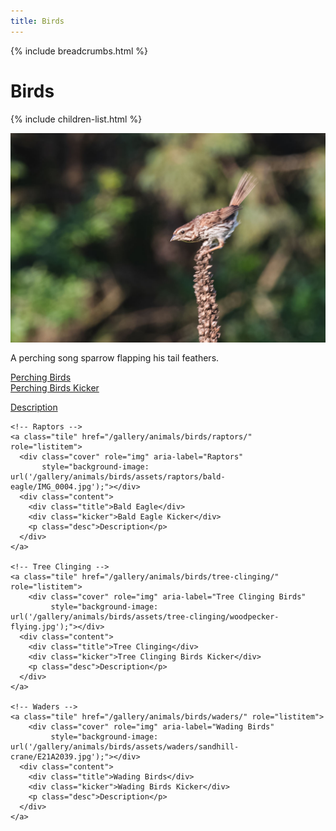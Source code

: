 ```yaml
---
title: Birds
---
```


{% include breadcrumbs.html %}
# Birds
{% include children-list.html %}

<img src="/gallery/animals/birds/assets/perching/song-sparrow/E21A1917_1.jpg"
     alt="Song Sparrow perching on mullien"
     style="max-width:100%; height:auto; display:block; margin-bottom:1rem;">

A perching song sparrow flapping his tail feathers.

  <div class="grid" role="list">
    <!-- Perching Birds -->
    <a class="tile" href="/gallery/animals/birds/assets/perching/" role="listitem">
      <div class="cover" role="img" aria-label="Perching"
           style="background-image: url('//gallery/animals/birds/assets/perching/house-wren/E21A2645.jpg');"></div>
      <div class="content">
        <div class="title">Perching Birds</div>
        <div class="kicker">Perching Birds Kicker</div>
        <p class="desc">Description</p>
      </div>
    </a>

    <!-- Raptors -->
    <a class="tile" href="/gallery/animals/birds/raptors/" role="listitem">
      <div class="cover" role="img" aria-label="Raptors"
           style="background-image: url('/gallery/animals/birds/assets/raptors/bald-eagle/IMG_0004.jpg');"></div>
      <div class="content">
        <div class="title">Bald Eagle</div>
        <div class="kicker">Bald Eagle Kicker</div>
        <p class="desc">Description</p>
      </div>
    </a>

    <!-- Tree Clinging -->
    <a class="tile" href="/gallery/animals/birds/tree-clinging/" role="listitem">
        <div class="cover" role="img" aria-label="Tree Clinging Birds"
             style="background-image: url('/gallery/animals/birds/assets/tree-clinging/woodpecker-flying.jpg');"></div>
      <div class="content">
        <div class="title">Tree Clinging</div>
        <div class="kicker">Tree Clinging Birds Kicker</div>
        <p class="desc">Description</p>
      </div>
    </a>

    <!-- Waders -->
    <a class="tile" href="/gallery/animals/birds/waders/" role="listitem">
        <div class="cover" role="img" aria-label="Wading Birds"
             style="background-image: url('/gallery/animals/birds/assets/waders/sandhill-crane/E21A2039.jpg');"></div>
      <div class="content">
        <div class="title">Wading Birds</div>
        <div class="kicker">Wading Birds Kicker</div>
        <p class="desc">Description</p>
      </div>
    </a>
  </div>
